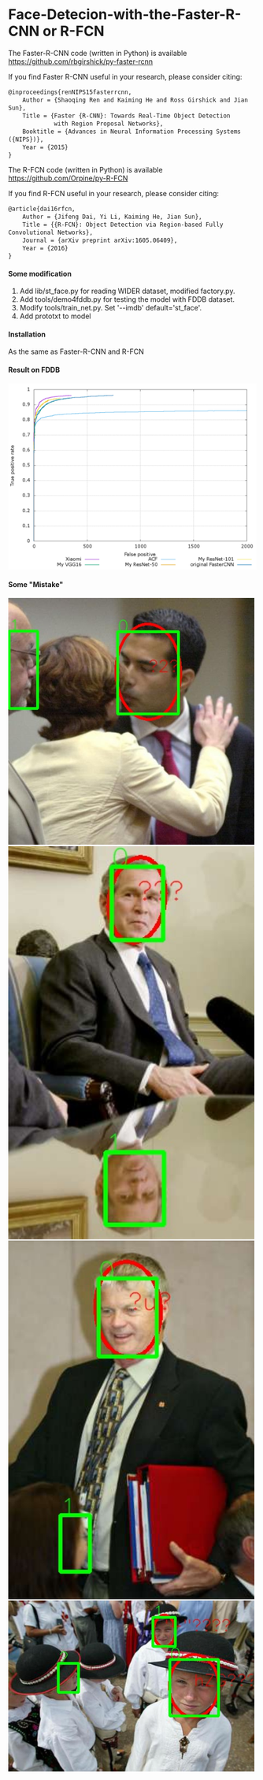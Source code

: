 # Face-Detecion-with-the-Faster-R-CNN  or  R-FCN
The Faster-R-CNN code (written in Python) is available https://github.com/rbgirshick/py-faster-rcnn

If you find Faster R-CNN useful in your research, please consider citing:

    @inproceedings{renNIPS15fasterrcnn,
        Author = {Shaoqing Ren and Kaiming He and Ross Girshick and Jian Sun},
        Title = {Faster {R-CNN}: Towards Real-Time Object Detection
                 with Region Proposal Networks},
        Booktitle = {Advances in Neural Information Processing Systems ({NIPS})},
        Year = {2015}
    }
    
The R-FCN code (written in Python) is available https://github.com/Orpine/py-R-FCN

If you find R-FCN useful in your research, please consider citing:

    @article{dai16rfcn,
        Author = {Jifeng Dai, Yi Li, Kaiming He, Jian Sun},
        Title = {{R-FCN}: Object Detection via Region-based Fully Convolutional Networks},
        Journal = {arXiv preprint arXiv:1605.06409},
        Year = {2016}
    }

#### Some modification

1. Add lib/st_face.py for reading WIDER dataset, modified factory.py.
2. Add tools/demo4fddb.py for testing the model with FDDB dataset.
3. Modify tools/train_net.py. Set '--imdb'  default='st_face'.
4. Add prototxt to model

#### Installation

As the same as Faster-R-CNN and R-FCN

#### Result on FDDB

<img src="discROC.png" width="600">

#### Some "Mistake"

<img src="2.jpg" width="500">
<img src="601.jpg" width="500">
<img src="1843.jpg" width="500">
<img src="1062.jpg" width="500">
